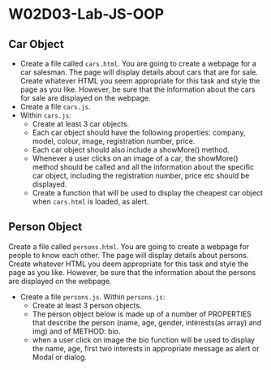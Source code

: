# W02D03-Lab-JS-OOP
 
## Car Object
- Create a file called `cars.html`. You are going to create a webpage for a car salesman. The page will display details about cars that are for sale. Create whatever HTML you seem appropriate for this task and style the page as you like. However, be sure that the information about the cars for sale are displayed on the webpage.
- Create a file `cars.js`.
- Within `cars.js`:
    - Create at least 3 car objects.
    - Each car object should have the following properties: company, model, colour, image, registration number, price.
    - Each car object should also include a showMore() method. 
    - Whenever a user clicks on an image of a car, the showMore() method should be called and all the information about the specific car object, including the registration number, price etc should be displayed.
    - Create a function that will be used to display the cheapest car object when `cars.html` is loaded, as alert.

## Person Object
Create a file called `persons.html`. You are going to create a webpage for people to know each other. The page will display details about persons. Create whatever HTML you deem appropriate for this task and style the page as you like. However, be sure that the information about the persons are displayed on the webpage.
- Create a file `persons.js`. Within `persons.js`:
    - Create at least 3 person objects.
    - The person object below is made up of a number of PROPERTIES that describe the person (name, age, gender, interests(as array) and img) and of METHOD: bio.
    - when a user click on image the bio function will be used to display the name, age, first two interests in appropriate message as alert or Modal or dialog. 